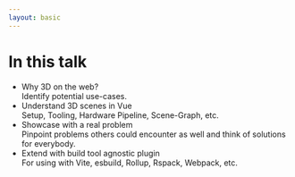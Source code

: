 ```yaml
---
layout: basic
---
```


# In this talk

<!--
- 2D eCommerce example
- Understand 3D scenes
- 3D eCommerce example
- 3D in-browser gaming
- pinpoint problem
- build tool agnostic solution<br>
  <span class="text-sm">(for Vite, esbuild, Rollup, Rspack, Webpack, etc.)</span>
-->

<VClicks class="text-xl flex flex-col gap-y-5">

- Why 3D on the web?<br>
  <span class="text-sm color-gray-500">Identify potential use-cases.</span>
- Understand 3D scenes in Vue<br>
  <span class="text-sm color-gray-500">Setup, Tooling, Hardware Pipeline, Scene-Graph, etc.</span>
- Showcase with a real problem<br>
  <span class="text-sm color-gray-500">Pinpoint problems others could encounter as well and think of solutions for everybody.</span>
- Extend with build tool agnostic plugin<br>
  <span class="text-sm color-gray-500">For using with Vite, esbuild, Rollup, Rspack, Webpack, etc.</span>

</VClicks>

<!--
- `Why 3D on the web?` = Motivation
-->

